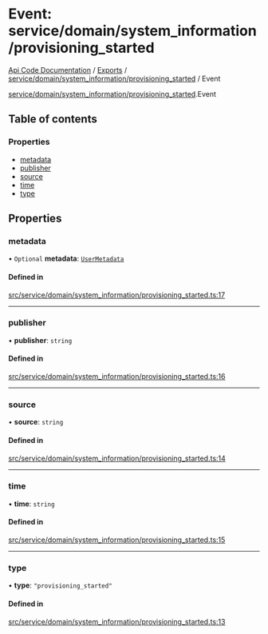 # Event: service/domain/system_information/provisioning_started
[Api Code Documentation](../README.md) / [Exports](../modules.md) / [service/domain/system\_information/provisioning\_started](../modules/service_domain_system_information_provisioning_started.md) / Event

[service/domain/system\_information/provisioning\_started](../modules/service_domain_system_information_provisioning_started.md).Event

## Table of contents

### Properties

- [metadata](service_domain_system_information_provisioning_started.Event.md#metadata)
- [publisher](service_domain_system_information_provisioning_started.Event.md#publisher)
- [source](service_domain_system_information_provisioning_started.Event.md#source)
- [time](service_domain_system_information_provisioning_started.Event.md#time)
- [type](service_domain_system_information_provisioning_started.Event.md#type)

## Properties

### metadata

• `Optional` **metadata**: [`UserMetadata`](../modules/service_domain_metadata.md#usermetadata)

#### Defined in

[src/service/domain/system_information/provisioning_started.ts:17](https://github.com/openkfw/TruBudget/blob/c993c60c/api/src/service/domain/system_information/provisioning_started.ts#L17)

___

### publisher

• **publisher**: `string`

#### Defined in

[src/service/domain/system_information/provisioning_started.ts:16](https://github.com/openkfw/TruBudget/blob/c993c60c/api/src/service/domain/system_information/provisioning_started.ts#L16)

___

### source

• **source**: `string`

#### Defined in

[src/service/domain/system_information/provisioning_started.ts:14](https://github.com/openkfw/TruBudget/blob/c993c60c/api/src/service/domain/system_information/provisioning_started.ts#L14)

___

### time

• **time**: `string`

#### Defined in

[src/service/domain/system_information/provisioning_started.ts:15](https://github.com/openkfw/TruBudget/blob/c993c60c/api/src/service/domain/system_information/provisioning_started.ts#L15)

___

### type

• **type**: ``"provisioning_started"``

#### Defined in

[src/service/domain/system_information/provisioning_started.ts:13](https://github.com/openkfw/TruBudget/blob/c993c60c/api/src/service/domain/system_information/provisioning_started.ts#L13)
